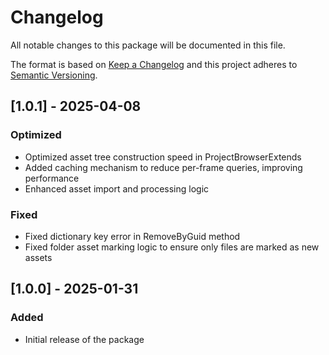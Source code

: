 # Changelog
All notable changes to this package will be documented in this file.

The format is based on [Keep a Changelog](http://keepachangelog.com/en/1.0.0/)
and this project adheres to [Semantic Versioning](http://semver.org/spec/v2.0.0.html).

## [1.0.1] - 2025-04-08
### Optimized
- Optimized asset tree construction speed in ProjectBrowserExtends
- Added caching mechanism to reduce per-frame queries, improving performance
- Enhanced asset import and processing logic

### Fixed
- Fixed dictionary key error in RemoveByGuid method
- Fixed folder asset marking logic to ensure only files are marked as new assets

## [1.0.0] - 2025-01-31
### Added
- Initial release of the package